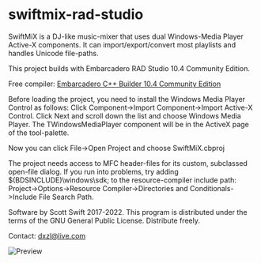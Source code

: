 # swiftmix-rad-studio
SwiftMiX is a DJ-like music-mixer that uses dual Windows-Media Player Active-X components. It can import/export/convert most playlists and handles Unicode file-paths.

This project builds with Embarcadero RAD Studio 10.4 Community Edition.

Free compiler: [Embarcadero C++ Builder 10.4 Community Edition](https://www.embarcadero.com/products/cbuilder/starter)

Before loading the project, you need to install the Windows Media Player Control as follows:
Click Component->Import Component->Import Active-X Control. Click Next and scroll down the list and choose Windows Media Player. The TWindowsMediaPlayer component will be in the ActiveX page of the tool-palette.

Now you can click File->Open Project and choose SwiftMiX.cbproj

The project needs access to MFC header-files for its custom, subclassed open-file dialog. If you run into problems, try adding $(BDSINCLUDE)\windows\sdk; to the resource-compiler include path: Project->Options->Resource Compiler->Directories and Conditionals->Include File Search Path.

Software by Scott Swift 2017-2022. This program is distributed under the terms of the GNU General Public License. Distribute freely.

Contact: dxzl@live.com

![Preview](swiftmix.png)
